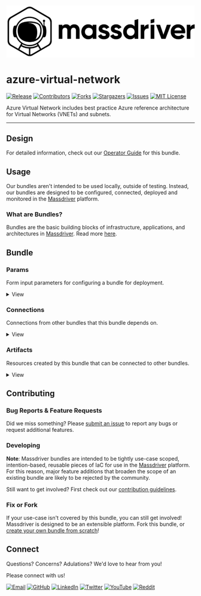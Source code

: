 




[![Massdriver][logo]][website]

# azure-virtual-network

[![Release][release_shield]][release_url]
[![Contributors][contributors_shield]][contributors_url]
[![Forks][forks_shield]][forks_url]
[![Stargazers][stars_shield]][stars_url]
[![Issues][issues_shield]][issues_url]
[![MIT License][license_shield]][license_url]

<!--
##### STILL NEED TO GET SLACK WORKING ###
[!["Slack Community"](%s)][slack]
-->


Azure Virtual Network includes best practice Azure reference architecture for Virtual Networks (VNETs) and subnets.


---

## Design

For detailed information, check out our [Operator Guide](operator.mdx) for this bundle.

## Usage

Our bundles aren't intended to be used locally, outside of testing. Instead, our bundles are designed to be configured, connected, deployed and monitored in the [Massdriver][website] platform.

### What are Bundles?

Bundles are the basic building blocks of infrastructure, applications, and architectures in [Massdriver][website]. Read more [here](https://docs.massdriver.cloud/concepts/bundles).

## Bundle

### Params

Form input parameters for configuring a bundle for deployment.

<details>
<summary>View</summary>

<!-- PARAMS:START -->

**Params coming soon**

<!-- PARAMS:END -->

</details>

### Connections

Connections from other bundles that this bundle depends on.

<details>
<summary>View</summary>

<!-- CONNECTIONS:START -->

**Connections coming soon**

<!-- CONNECTIONS:END -->

</details>

### Artifacts

Resources created by this bundle that can be connected to other bundles.

<details>
<summary>View</summary>

<!-- ARTIFACTS:START -->

**Artifacts coming soon**

<!-- ARTIFACTS:END -->

</details>

## Contributing

<!-- CONTRIBUTING:START -->

### Bug Reports & Feature Requests

Did we miss something? Please [submit an issue](https://github.com/massdriver-cloud/azure-virtual-network/issues) to report any bugs or request additional features.

### Developing

**Note**: Massdriver bundles are intended to be tightly use-case scoped, intention-based, reusable pieces of IaC for use in the [Massdriver][website] platform. For this reason, major feature additions that broaden the scope of an existing bundle are likely to be rejected by the community.

Still want to get involved? First check out our [contribution guidelines](https://docs.massdriver.cloud/bundles/contributing).

### Fix or Fork

If your use-case isn't covered by this bundle, you can still get involved! Massdriver is designed to be an extensible platform. Fork this bundle, or [create your own bundle from scratch](https://docs.massdriver.cloud/bundles/development)!

<!-- CONTRIBUTING:END -->

## Connect

<!-- CONNECT:START -->

Questions? Concerns? Adulations? We'd love to hear from you!

Please connect with us!

[![Email][email_shield]][email_url]
[![GitHub][github_shield]][github_url]
[![LinkedIn][linkedin_shield]][linkedin_url]
[![Twitter][twitter_shield]][twitter_url]
[![YouTube][youtube_shield]][youtube_url]
[![Reddit][reddit_shield]][reddit_url]

<!-- markdownlint-disable -->

[logo]: https://raw.githubusercontent.com/massdriver-cloud/docs/main/static/img/logo-with-logotype-horizontal-400x110.svg
[docs]: https://docs.massdriver.cloud/?utm_source=github&utm_medium=readme&utm_campaign=azure-virtual-network&utm_content=docs
[website]: https://www.massdriver.cloud/?utm_source=github&utm_medium=readme&utm_campaign=azure-virtual-network&utm_content=website
[github]: https://github.com/massdriver-cloud?utm_source=github&utm_medium=readme&utm_campaign=azure-virtual-network&utm_content=github
[slack]: https://massdriverworkspace.slack.com/?utm_source=github&utm_medium=readme&utm_campaign=azure-virtual-network&utm_content=slack
[linkedin]: https://www.linkedin.com/company/massdriver/?utm_source=github&utm_medium=readme&utm_campaign=azure-virtual-network&utm_content=linkedin



[contributors_shield]: https://img.shields.io/github/contributors/massdriver-cloud/azure-virtual-network.svg?style=for-the-badge
[contributors_url]: https://github.com/massdriver-cloud/azure-virtual-network/graphs/contributors
[forks_shield]: https://img.shields.io/github/forks/massdriver-cloud/azure-virtual-network.svg?style=for-the-badge
[forks_url]: https://github.com/massdriver-cloud/azure-virtual-network/network/members
[stars_shield]: https://img.shields.io/github/stars/massdriver-cloud/azure-virtual-network.svg?style=for-the-badge
[stars_url]: https://github.com/massdriver-cloud/azure-virtual-network/stargazers
[issues_shield]: https://img.shields.io/github/issues/massdriver-cloud/azure-virtual-network.svg?style=for-the-badge
[issues_url]: https://github.com/massdriver-cloud/azure-virtual-network/issues
[release_url]: https://github.com/massdriver-cloud/azure-virtual-network/releases/latest
[release_shield]: https://img.shields.io/github/release/massdriver-cloud/azure-virtual-network.svg?style=for-the-badge
[license_shield]: https://img.shields.io/github/license/massdriver-cloud/azure-virtual-network.svg?style=for-the-badge
[license_url]: https://github.com/massdriver-cloud/azure-virtual-network/blob/main/LICENSE


[email_url]: mailto:support@massdriver.cloud
[email_shield]: https://img.shields.io/badge/email-Massdriver-black.svg?style=for-the-badge&logo=mail.ru&color=000000
[github_url]: mailto:support@massdriver.cloud
[github_shield]: https://img.shields.io/badge/follow-Github-black.svg?style=for-the-badge&logo=github&color=181717
[linkedin_url]: https://linkedin.com/in/massdriver-cloud
[linkedin_shield]: https://img.shields.io/badge/follow-LinkedIn-black.svg?style=for-the-badge&logo=linkedin&color=0A66C2
[twitter_url]: https://twitter.com/massdriver?utm_source=github&utm_medium=readme&utm_campaign=azure-virtual-network&utm_content=twitter
[twitter_shield]: https://img.shields.io/badge/follow-Twitter-black.svg?style=for-the-badge&logo=twitter&color=1DA1F2
[discourse_url]: https://community.massdriver.cloud?utm_source=github&utm_medium=readme&utm_campaign=azure-virtual-network&utm_content=discourse
[discourse_shield]: https://img.shields.io/badge/join-Discourse-black.svg?style=for-the-badge&logo=discourse&color=000000
[youtube_url]: https://www.youtube.com/channel/UCfj8P7MJcdlem2DJpvymtaQ
[youtube_shield]: https://img.shields.io/badge/subscribe-Youtube-black.svg?style=for-the-badge&logo=youtube&color=FF0000
[reddit_url]: https://www.reddit.com/r/massdriver
[reddit_shield]: https://img.shields.io/badge/subscribe-Reddit-black.svg?style=for-the-badge&logo=reddit&color=FF4500

<!-- markdownlint-restore -->

<!-- CONNECT:END -->
